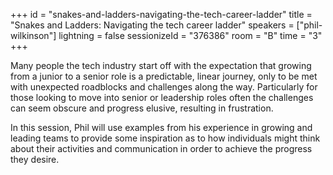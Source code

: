 +++
id = "snakes-and-ladders-navigating-the-tech-career-ladder"
title = "Snakes and Ladders: Navigating the tech career ladder"
speakers = ["phil-wilkinson"]
lightning = false
sessionizeId = "376386"
room = "B"
time = "3"
+++

Many people the tech industry start off with the expectation that growing from a junior to a senior role is a predictable, linear journey, only to be met with unexpected roadblocks and challenges along the way.  Particularly for those looking to move into senior or leadership roles often the challenges can seem obscure and progress elusive, resulting in frustration.

In this session, Phil will use examples from his experience in growing and leading teams to provide some inspiration as to how individuals might think about their activities and communication in order to achieve the progress they desire.
